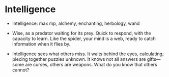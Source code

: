 # Intelligence


- Intelligence: max mp, alchemy, enchanting, herbology, wand

- Wise, as a predator waiting for its prey. Quick to respond, with the capacity to learn. Like the spider, your mind is a web, ready to catch information when it flies by.

- Intelligence sees what others miss. It waits behind the eyes, calculating; piecing together puzzles unknown. It knows not all answers are gifts—some are curses, others are weapons. What do you know that others cannot?
